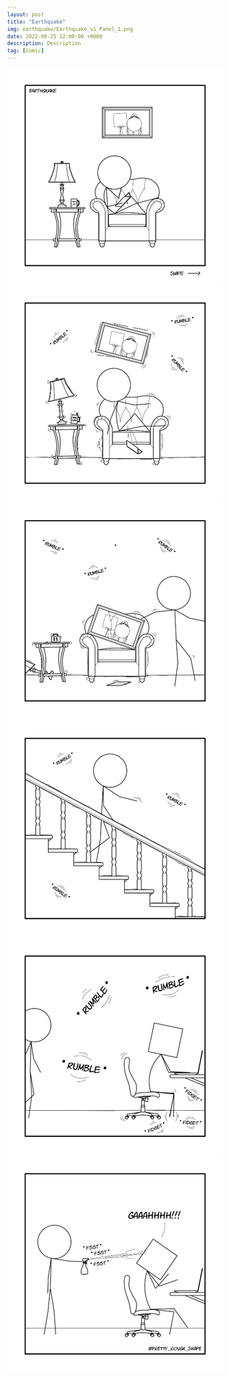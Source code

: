 ```yaml
---
layout: post
title: "Earthquake"
img: earthquake/Earthquake_v1_Panel_1.png
date: 2022-08-25 12:00:00 +0000
description: Description
tag: [Comic]
---
```


![](../assets/img/earthquake/Earthquake_v1_Panel_1.png)
![](../assets/img/earthquake/Earthquake_v1_Panel_2.png)
![](../assets/img/earthquake/Earthquake_v1_Panel_3.png)
![](../assets/img/earthquake/Earthquake_v1_Panel_4.png)
![](../assets/img/earthquake/Earthquake_v1_Panel_5.png)
![](../assets/img/earthquake/Earthquake_v1_Panel_6.png)
